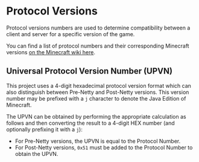 # Protocol Versions

Protocol versions numbers are used to determine compatibility between a client and server for a specific version of the game.

You can find a list of protocol numbers and their corresponding Minecraft versions [on the Minecraft wiki here](https://minecraft.gamepedia.com/Java_Edition_data_value/Protocol_and_data_versions).

## Universal Protocol Version Number (UPVN)

This project uses a 4-digit hexadecimal protocol version format which can also distinguish between Pre-Netty and Post-Netty versions. This version number may be prefixed with a `j` character to denote the Java Edition of Minecraft.

The UPVN can be obtained by performing the appropriate calculation as follows and then converting the result to a 4-digit HEX number (and optionally prefixing it with a `j`):

 - For Pre-Netty versions, the UPVN is equal to the Protocol Number.
 - For Post-Netty versions, `0x51` must be added to the Protocol Number to obtain the UPVN.

